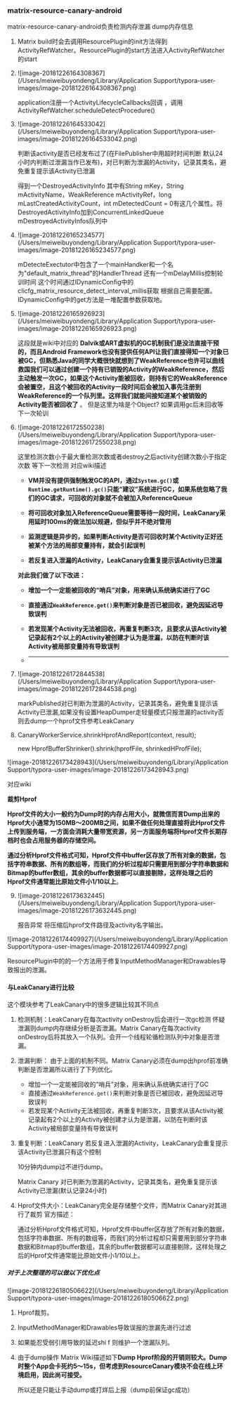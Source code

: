 ### matrix-resource-canary-android

matrix-resource-canary-android负责检测内存泄漏 dump内存信息

1. Matrix build时会去调用ResourcePlugin的init方法得到ActivityRefWatcher。ResourcePlugin的start方法进入ActivityRefWatcher的start

2. ![image-20181226164308367](/Users/meiweibuyondeng/Library/Application Support/typora-user-images/image-20181226164308367.png)

   application注册一个ActivityLifecycleCallbacks回调 ，调用ActivityRefWatcher.scheduleDetectProcedure()

3. ![image-20181226164533042](/Users/meiweibuyondeng/Library/Application Support/typora-user-images/image-20181226164533042.png)

   判断该activity是否已经发布过了(在FilePublisher中用超时时间判断 默认24小时内判断过泄漏当作已发布)，对已判断为泄漏的Activity，记录其类名，避免重复提示该Activity已泄漏

   得到一个DestroyedActivityInfo 其中有String mKey，String mActivityName，WeakReference<Activity> mActivityRef，long mLastCreatedActivityCount，int mDetectedCount = 0有这几个属性。将DestroyedActivityInfo加到ConcurrentLinkedQueue<DestroyedActivityInfo> mDestroyedActivityInfos队列中

4. ![image-20181226165234577](/Users/meiweibuyondeng/Library/Application Support/typora-user-images/image-20181226165234577.png)

   mDetecteExectutor中包含了一个mainHandker和一个名为"default_matrix_thread"的HandlerThread 还有一个mDelayMillis控制轮训时间 这个时间通过IDynamicConfig中的clicfg_matrix_resource_detect_interval_millis获取 根据自己需要配置。IDynamicConfig中的get方法是一堆配置参数获取地。

5. ![image-20181226165926923](/Users/meiweibuyondeng/Library/Application Support/typora-user-images/image-20181226165926923.png)

   这段就是wiki中对应的 **Dalvik或ART虚拟机的GC机制我们是没法直接干预的，而且Android Framework也没有提供任何API让我们直接得知一个对象已被GC，但熟悉Java的同学大概很快就想到了WeakReference也许可以曲线救国我们可以通过创建一个持有已销毁的Activity的WeakReference，然后主动触发一次GC，如果这个Activity能被回收，则持有它的WeakReference会被置空，且这个被回收的Activity一段时间后会被加入事先注册到WeakReference的一个队列里。这样我们就能间接知道某个被销毁的Activity能否被回收了** 。 但是这里为啥是个Object? 如果调用gc后未回收等下一次轮训

6. ![image-20181226172550238](/Users/meiweibuyondeng/Library/Application Support/typora-user-images/image-20181226172550238.png)

   这里检测次数小于最大重检测次数或者destroy之后activity创建次数小于指定次数 等下一次检测 对应wiki描述

   - **VM并没有提供强制触发GC的API，通过`System.gc()`或`Runtime.getRuntime().gc()`只能“建议”系统进行GC，如果系统忽略了我们的GC请求，可回收的对象就不会被加入ReferenceQueue**
   - **将可回收对象加入ReferenceQueue需要等待一段时间，LeakCanary采用延时100ms的做法加以规避，但似乎并不绝对管用**

   - **监测逻辑是异步的，如果判断Activity是否可回收时某个Activity正好还被某个方法的局部变量持有，就会引起误判**
   - **若反复进入泄漏的Activity，LeakCanary会重复提示该Activity已泄漏**

   **对此我们做了以下改进：**

   - **增加一个一定能被回收的“哨兵”对象，用来确认系统确实进行了GC**

   - **直接通过`WeakReference.get()`来判断对象是否已被回收，避免因延迟导致误判**

   - **若发现某个Activity无法被回收，再重复判断3次，且要求从该Activity被记录起有2个以上的Activity被创建才认为是泄漏，以防在判断时该Activity被局部变量持有导致误判**

   - ****

7. ![image-20181226172844538](/Users/meiweibuyondeng/Library/Application Support/typora-user-images/image-20181226172844538.png)

   markPublished对已判断为泄漏的Activity，记录其类名，避免重复提示该Activity已泄漏,如果没有设置HeapDumper走轻量模式只报泄漏的activity否则去dump一个hprof文件参考LeakCanary

8.  CanaryWorkerService.shrinkHprofAndReport(context, result); 

    new HprofBufferShrinker().shrink(hprofFile, shrinkedHProfFile);

   ![image-20181226173428943](/Users/meiweibuyondeng/Library/Application Support/typora-user-images/image-20181226173428943.png)

   对应wiki 

   **裁剪Hprof**

   **Hprof文件的大小一般约为Dump时的内存占用大小，就微信而言Dump出来的Hprof大小通常为150MB～200MB之间，如果不做任何处理直接将此Hprof文件上传到服务端，一方面会消耗大量带宽资源，另一方面服务端将Hprof文件长期存档时也会占用服务器的存储空间。**

   **通过分析Hprof文件格式可知，Hprof文件中buffer区存放了所有对象的数据，包括字符串数据、所有的数组等，而我们的分析过程却只需要用到部分字符串数据和Bitmap的buffer数组，其余的buffer数据都可以直接剔除，这样处理之后的Hprof文件通常能比原始文件小1/10以上**。

9. ![image-20181226173632445](/Users/meiweibuyondeng/Library/Application Support/typora-user-images/image-20181226173632445.png)

   报告异常 将压缩后hprof文件路径及activity名字输出。



![image-20181226174409927](/Users/meiweibuyondeng/Library/Application Support/typora-user-images/image-20181226174409927.png)

 ResourcePlugin中的的一个方法用于修复InputMethodManager和Drawables导致报出的泄漏。



#### 与LeakCanary进行比较

这个模块参考了LeakCanary中的很多逻辑比较其不同点

1. 检测机制：LeakCanary在每次activity onDestroy后会进行一次gc检测 怀疑泄漏则dump内存继续分析是否泄漏。Matrix Canary在每次activity onDestroy后将其放入一个队列。会开一个线程轮循检测队列中对象是否泄漏。

2. 泄漏判断： 由于上面的机制不同。Matrix Canary必须在dump出hprof前准确判断是否泄漏所以进行了下列优化。
   - 增加一个一定能被回收的“哨兵”对象，用来确认系统确实进行了GC
   - 直接通过`WeakReference.get()`来判断对象是否已被回收，避免因延迟导致误判
   - 若发现某个Activity无法被回收，再重复判断3次，且要求从该Activity被记录起有2个以上的Activity被创建才认为是泄漏，以防在判断时该Activity被局部变量持有导致误判

3. 重复判断：LeakCanary 若反复进入泄漏的Activity，LeakCanary会重复提示该Activity已泄漏只有这个控制

   10分钟内dump过不进行dump。 

   Matrix Canary 对已判断为泄漏的Activity，记录其类名，避免重复提示该Activity已泄漏(默认记录24小时)

4. Hprof文件大小：LeakCanary完全是存储整个文件，而Matrix Canary对其进行了裁剪 官方描述：

   通过分析Hprof文件格式可知，Hprof文件中buffer区存放了所有对象的数据，包括字符串数据、所有的数组等，而我们的分析过程却只需要用到部分字符串数据和Bitmap的buffer数组，其余的buffer数据都可以直接剔除，这样处理之后的Hprof文件通常能比原始文件小1/10以上。

##### 对于上次整理的可以做以下优化点

![image-20181226180506622](/Users/meiweibuyondeng/Library/Application Support/typora-user-images/image-20181226180506622.png)	
1. Hprof裁剪。

2. InputMethodManager和Drawables导致误报的泄漏先进行过滤

3. 如果能忍受弱引用导致的延迟shi f 则维护一个泄漏队列。

4. 由于dump操作 Matrix Wiki描述如下**Dump Hprof阶段的开销则较大。Dump时整个App会卡死约5～15s，但考虑到ResourceCanary模块不会在线上环境启用，因此尚可接受。**

   所以还是只能让手动dump或打烊后上报（dump前保证gc成功）

